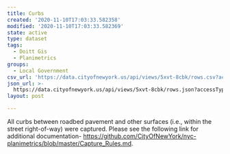 ```yaml
---
title: Curbs
created: '2020-11-10T17:03:33.582358'
modified: '2020-11-10T17:03:33.582369'
state: active
type: dataset
tags:
  - Doitt Gis
  - Planimetrics
groups:
  - Local Government
csv_url: 'https://data.cityofnewyork.us/api/views/5xvt-8cbk/rows.csv?accessType=DOWNLOAD'
json_url: >-
  https://data.cityofnewyork.us/api/views/5xvt-8cbk/rows.json?accessType=DOWNLOAD
layout: post

---
```

All curbs between roadbed pavement and other surfaces (i.e., within the street right-of-way) were captured. Please see the following link for additional documentation- https://github.com/CityOfNewYork/nyc-planimetrics/blob/master/Capture_Rules.md.
